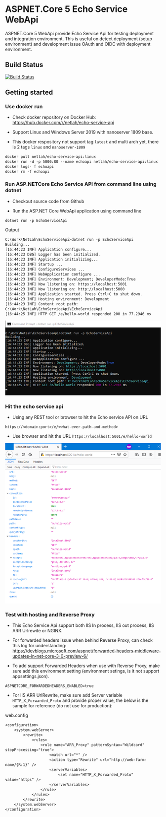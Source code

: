 # ASPNET.Core 5 Echo Service WebApi

ASPNET.Core 5 WebApi provide Echo Service Api for testing deployment and integration environment. This is useful on detect deployment (setup environment) and development issue OAuth and OIDC with deployment environment.

## Build Status

[![Build Status](https://img.shields.io/endpoint.svg?url=https%3A%2F%2Factions-badge.atrox.dev%2FNetLah%2FEchoServiceApi%2Fbadge%3Fref%3Dmain&style=flat)](https://actions-badge.atrox.dev/NetLah/EchoServiceApi/goto?ref=main)

## Getting started

### Use docker run

- Check docker repository on Docker Hub: https://hub.docker.com/r/netlah/echo-service-api

- Support Linux and Windows Server 2019 with nanoserver 1809 base.

- This docker respository not support tag `latest` and multi arch yet, there is 2 tags `linux` and `nanoserver-1809`

```
docker pull netlah/echo-service-api:linux
docker run -d -p 5000:80 --name echoapi netlah/echo-service-api:linux
docker logs- f echoapi
docker rm -f echoapi
```

### Run ASP.NETCore Echo Service API from command line using dotnet

- Checkout source code from Github

- Run the ASP.NET Core WebApi application using command line

```
dotnet run -p EchoServiceApi
```

Output

```
C:\Work\NetLah\EchoServiceApi>dotnet run -p EchoServiceApi
Building...
[16:44:23 INF] Application configure...
[16:44:23 DBG] Logger has been initialized.
[16:44:23 INF] Application initializing...
[16:44:23 INF] Startup ...
[16:44:23 INF] ConfigureServices ...
[16:44:23 INF] WebApplication configure ...
[16:44:23 INF] Environment: Development; DeveloperMode:True
[16:44:23 INF] Now listening on: https://localhost:5001
[16:44:23 INF] Now listening on: http://localhost:5000
[16:44:23 INF] Application started. Press Ctrl+C to shut down.
[16:44:23 INF] Hosting environment: Development
[16:44:23 INF] Content root path: C:\Work\NetLah\EchoServiceApi\EchoServiceApi
[16:44:25 INF] HTTP GET /e/hello-world responded 200 in 77.2946 ms
```

![dotnet-run-output](https://raw.githubusercontent.com/NetLah/EchoServiceApi/main/docs/dotnet-run-output.png)

### Hit the echo service api

- Using any REST tool or browser to hit the Echo service API on URL

```
https://<domain:port>/e/<what-ever-path-and-method>
```

- Use browser and hit the URL `https://localhost:5001/e/hello-world`

![browser-hello-world](https://raw.githubusercontent.com/NetLah/EchoServiceApi/main/docs/browser-hello-world.png)

### Test with hosting and Reverse Proxy

- This Echo Service Api support both IIS In process, IIS out process, IIS ARR Urlrewite or NGINX.

- For forwarded headers issue when behind Reverse Proxy, can check this log for understanding: https://devblogs.microsoft.com/aspnet/forwarded-headers-middleware-updates-in-net-core-3-0-preview-6/

- To add support Forwarded Headers when use with Reverse Proxy, make sure add this environment setting (environment setings, is it not support appsettings.json).

```
ASPNETCORE_FORWARDEDHEADERS_ENABLED=true
```

- For IIS ARR UrlRewrite, make sure add Server variable `HTTP_X_Forwarded_Proto` and provide proper value, the below is the sample for reference (do not use for production):

web.config

```
<configuration>
    <system.webServer>
        <rewrite>
            <rules>
                <rule name="ARR_Proxy" patternSyntax="Wildcard" stopProcessing="true">
                    <match url="*" />
                    <action type="Rewrite" url="http://web-farm-name/{R:1}" />
                    <serverVariables>
                        <set name="HTTP_X_Forwarded_Proto" value="https" />
                    </serverVariables>
                </rule>
            </rules>
        </rewrite>
    </system.webServer>
</configuration>
```

